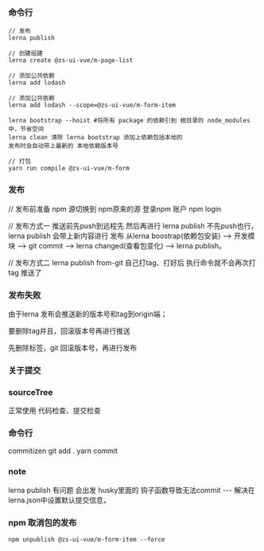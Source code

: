 <!--
 * @Author: your name
 * @Date: 2022-04-13 22:37:59
 * @LastEditTime: 2022-11-01 20:08:41
 * @LastEditors: DESKTOP-58041OI\zzs squanchy@yeah.net
 * @Description: 打开koroFileHeader查看配置 进行设置: https://github.com/OBKoro1/koro1FileHeader/wiki/%E9%85%8D%E7%BD%AE
 * @FilePath: \zs-ui-vue\README.md
-->

### 命令行
```
// 发布
lerna publish

// 创建组建
lerna create @zs-ui-vue/m-page-list

// 添加公共依赖
lerna add lodash

// 添加公共依赖 
lerna add lodash --scope=@zs-ui-vue/m-form-item

lerna bootstrap --hoist #将所有 package 的依赖引到 根目录的 node_modules 中，节省空间
lerna clean 清除 lerna bootstrap 添加上依赖包括本地的
发布时会自动带上最新的 本地依赖版本号

// 打包
yarn run compile @zs-ui-vue/m-form
```
### 发布
// 发布前准备
npm 源切换到 npm原来的源 登录npm 账户 npm login

// 发布方式一
推送前先push到远程先 然后再进行 lerna publish
不先push也行，lerna publish 会带上新内容进行 发布
从lerna boostrap(依赖包安装) --> 开发模块 --> git commit --> lerna changed(查看包变化) --> lerna publish。

// 发布方式二
lerna publish from-git
自己打tag、打好后 执行命令就不会再次打tag 推送了

### 发布失败
由于lerna 发布会推送新的版本号和tag到origin端；

要删除tag并且，回滚版本号再进行推送

先删除标签，git 回滚版本号，再进行发布


### 关于提交

### sourceTree 
正常使用 代码检查、提交检查

### 命令行
commitizen
git add . 
yarn commit

### note
lerna publish 有问题 会出发 husky里面的 钩子函数导致无法commit --- 解决在lerna.json中设置默认提交信息，

### npm 取消包的发布
`npm unpublish @zs-ui-vue/m-form-item --force`